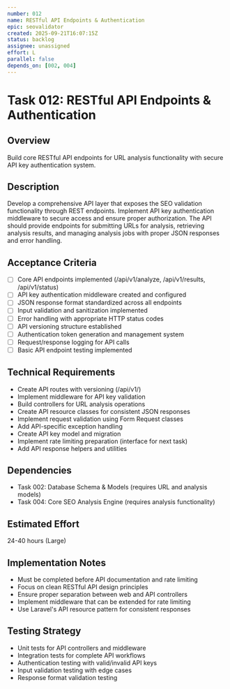 ```yaml
---
number: 012
name: RESTful API Endpoints & Authentication
epic: seovalidator
created: 2025-09-21T16:07:15Z
status: backlog
assignee: unassigned
effort: L
parallel: false
depends_on: [002, 004]
---
```


# Task 012: RESTful API Endpoints & Authentication

## Overview
Build core RESTful API endpoints for URL analysis functionality with secure API key authentication system.

## Description
Develop a comprehensive API layer that exposes the SEO validation functionality through REST endpoints. Implement API key authentication middleware to secure access and ensure proper authorization. The API should provide endpoints for submitting URLs for analysis, retrieving analysis results, and managing analysis jobs with proper JSON responses and error handling.

## Acceptance Criteria
- [ ] Core API endpoints implemented (/api/v1/analyze, /api/v1/results, /api/v1/status)
- [ ] API key authentication middleware created and configured
- [ ] JSON response format standardized across all endpoints
- [ ] Input validation and sanitization implemented
- [ ] Error handling with appropriate HTTP status codes
- [ ] API versioning structure established
- [ ] Authentication token generation and management system
- [ ] Request/response logging for API calls
- [ ] Basic API endpoint testing implemented

## Technical Requirements
- Create API routes with versioning (/api/v1/)
- Implement middleware for API key validation
- Build controllers for URL analysis operations
- Create API resource classes for consistent JSON responses
- Implement request validation using Form Request classes
- Add API-specific exception handling
- Create API key model and migration
- Implement rate limiting preparation (interface for next task)
- Add API response helpers and utilities

## Dependencies
- Task 002: Database Schema & Models (requires URL and analysis models)
- Task 004: Core SEO Analysis Engine (requires analysis functionality)

## Estimated Effort
24-40 hours (Large)

## Implementation Notes
- Must be completed before API documentation and rate limiting
- Focus on clean RESTful API design principles
- Ensure proper separation between web and API controllers
- Implement middleware that can be extended for rate limiting
- Use Laravel's API resource pattern for consistent responses

## Testing Strategy
- Unit tests for API controllers and middleware
- Integration tests for complete API workflows
- Authentication testing with valid/invalid API keys
- Input validation testing with edge cases
- Response format validation testing